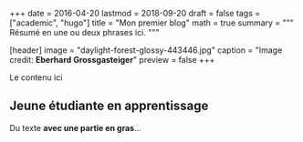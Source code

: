 +++
date = 2016-04-20
lastmod = 2018-09-20
draft = false
tags = ["academic", "hugo"]
title = "Mon premier blog"
math = true
summary = """
Résumé en une ou deux phrases ici. 
"""

[header]
image = "daylight-forest-glossy-443446.jpg"
caption = "Image credit: **Eberhard Grossgasteiger**"
preview = false
+++

Le contenu ici

## Jeune étudiante en apprentissage

Du texte **avec une partie en gras**...
